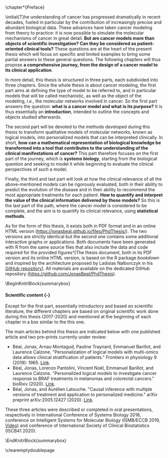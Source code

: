 \chapter*{Preface}

\initial{T}he understanding of cancer has progressed dramatically in recent decades, fueled in particular by the contribution of increasingly precise and abundant biological data. These advances have taken cancer modeling from theory to practice: it is now possible to simulate the molecular mechanisms of cancer in great detail. **But are cancer models more than objects of scientific investigation? Can they be considered as patient-oriented clinical tools?** These questions are at the heart of the present thesis which will focus on specific and limited examples to bring some partial answers to these general questions. The following chapters will thus propose **a comprehensive journey, from the design of a cancer model to its clinical application**.


In more detail, this thesis is structured in three parts, each subdivided into three chapters. Since the whole thesis is about cancer modeling, the first part aims at defining the type of model to be referred to, and in particular models that will be called mechanistic, as well as the object of the modeling, *i.e.*, the molecular networks involved in cancer. So the first part answers the question: **what is a cancer model and what is its purpose?** It is thus essentially an **introduction**, intended to outline the concepts and objects studied afterwards. 


The second part will be devoted to the methods developed during this thesis to transform qualitative models of molecular networks, known as logical models, into personalized models that can be interpreted clinically. In short, **how can a mathematical representation of biological knowledge be transformed into a tool that contributes to the understanding of the clinical manifestations of cancer?** This part therefore focuses on the first part of the journey, which is **systems biology**, starting from the biological question and seeking to model it while beginning to evaluate the clinical perspectives of such a model.


Finally, the third and last part will look at how the clinical relevance of all the above-mentioned models can be rigorously evaluated, both in their ability to predict the evolution of the disease and in their ability to recommend the most appropriate treatments for each patient. **How to quantify and interpret the value of the clinical information delivered by these models?** So this is the last part of the path, where the cancer model is considered to be complete, and the aim is to quantify its clinical relevance, using **statistical methods**.

  
As for the form of this thesis, it exists both in PDF format and in an online HTML version (<https://jonasbeal.github.io/files/PhdThesis/>). The two versions are strictly identical but the second one contains some additional interactive graphs or applications. Both documents have been generated with R from the same source files that also include the data and code required for the provided figures^[The thesis document, both in its PDF version and its online HTML version, is based on the R package *bookdown* and inspired by the architecture proposed by Ladislas Nalborczyk in his [GitHub repository](https://github.com/lnalborczyk/phd_thesis)]. All materials are available on the dedicated GitHub repository (<https://github.com/JonasBeal/PhdThesis>).
  

\BeginKnitrBlock{summarybox}<div class="summarybox">
#### Scientific content {-}

Except for the first part, essentially introductory and based on scientific literature, the different chapters are based on original scientific work done during this thesis (2017-2020) and mentioned at the beginning of each chapter in a box similar to the this one.  
  
The main articles behind this thesis are indicated below with one published article and two pre-prints currently under review: 

* Béal, Jonas, Arnau Montagud, Pauline Traynard, Emmanuel Barillot, and Laurence Calzone. "Personalization of logical models with multi-omics data allows clinical stratification of patients." Frontiers in physiology 9 (2019): 1965. [Link](https://www.frontiersin.org/articles/10.3389/fphys.2018.01965/full).
* Béal, Jonas, Lorenzo Pantolini, Vincent Noël, Emmanuel Barillot, and Laurence Calzone. "Personalized logical models to investigate cancer response to BRAF treatments in melanomas and colorectal cancers." bioRxiv (2020). [Link](https://www.biorxiv.org/content/10.1101/2020.05.27.119016v2).
* Béal, Jonas, and Aurélien Latouche. "Causal inference with multiple versions of treatment and application to personalized medicine." arXiv preprint arXiv:2005.12427 (2020). [Link](https://arxiv.org/abs/2005.12427).  
  
These three articles were described or completed in oral presentations, respectively in International Conference of Systems Biology 2018, conference on Intelligent Systems for Molecular Biology (ISMB/ECCB 2019, [Video](https://www.youtube.com/watch?v=6EMBycoR0Ow)) and conference of International Society of Clinical Biostatistics (ISCB41 2020).
</div>\EndKnitrBlock{summarybox}

\clearemptydoublepage
